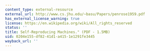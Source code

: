 ```yaml
---
content_type: external-resource
external_url: http://www.cs.jhu.edu/~basu/Papers/penrose1959.pdf
has_external_license_warning: true
license: https://en.wikipedia.org/wiki/All_rights_reserved
status: ''
title: Self-Reproducing Machines." (PDF - 1.5MB)
uid: 0204e155-df82-41d1-a415-1e1291fe3445
wayback_url: ''
---
```

